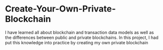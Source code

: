 # Create-Your-Own-Private-Blockchain
I have learned all about blockchain and transaction data models as well as the differences between public and private blockchains. In this project, I had put this knowledge into practice by creating my own private blockchain
